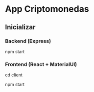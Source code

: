 # App Criptomonedas
## Inicializar
### Backend (Express)
npm start 
### Frontend (React + MaterialUI)
cd client

npm start
